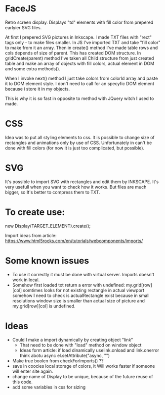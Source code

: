 # FaceJS
Retro screen display. Displays "td" elements with fill color from prepered earlyier SVG files.

At first I prepered SVG pictures in Inkscape. I made TXT files with "rect" tags only - to make files smaller.
In JS I've imported TXT and take "fill color" to make from it an array. Then in create() method I've made table rows and cols depends of size of parent. This has created DOM structure. In gridCreate(parent) method I've taken all Child structure from just created table and make an array of objects with fill colors, actual element in DOM and some extra methods().

When I invoke next() method I just take colors from colorId array and paste it to DOM element style. I don't need to call for an specyfic DOM element because i store it in my objects.

This is why it is so fast in opposite to method with JQuery witch I used to made.

# CSS

Idea was to put all styling elements to css. It is possible to change size of rectangles and animations only by use of CSS. Unfortunately in can't be done with fill colors (for now it is just too complicated, but possible).

# SVG

It's possible to import SVG with rectangles and edit them by INKSCAPE. It's very usefull when you want to check how it works. But files are much bigger, so It's better to compress them to TXT.

# To create use:
new Display(TARGET_ELEMENT).create();

Import ideas from article:
https://www.html5rocks.com/en/tutorials/webcomponents/imports/

# Some known issues
+ To use it correctly it must be done with virtual server. Imports doesn't work in   local.
+ Somehow first loaded txt return a error with undefined:
  my.grid[row][col] somtimes looks for not existing rectangle in actual viewport
  somehow I need to check is actualRectangle exist because in small resolutions window size is smaller than actual size of picture and my.grid[row][col] is undefined.

# Ideas
+ Could I make a import dynamically by creating object "link"
    - That need to be done with "load" method on window object
    - Ideas form article: if load dinamically uselink.onload and link.onerror think abotu async el.setAttribute("async, "")
+ Make true boolen from checkForImports() ??
+ save in coocies local storage of colors, it Will works faster if someone will enter site again.
+ change name of Display to be unique, because of the future reuse of this code.
+ add some variables in css for sizing